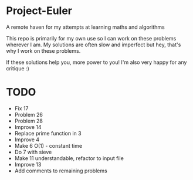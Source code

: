 # Project-Euler
A remote haven for my attempts at learning maths and algorithms

This repo is primarily for my own use so I can work on these problems wherever I am.
My solutions are often slow and imperfect but hey, that's why I work on these problems.

If these solutions help you, more power to you! I'm also very happy for any critique :)

# TODO
* Fix 17
* Problem 26
* Problem 28
* Improve 14
* Replace prime function in 3
* Improve 4
* Make 6 O(1) - constant time
* Do 7 with sieve
* Make 11 understandable, refactor to input file
* Improve 13
* Add comments to remaining problems
